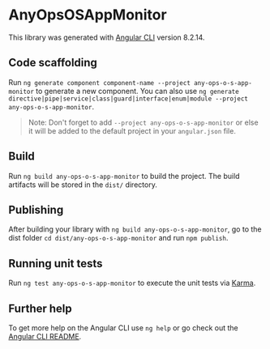 # AnyOpsOSAppMonitor

This library was generated with [Angular CLI](https://github.com/angular/angular-cli) version 8.2.14.

## Code scaffolding

Run `ng generate component component-name --project any-ops-o-s-app-monitor` to generate a new component. You can also use `ng generate directive|pipe|service|class|guard|interface|enum|module --project any-ops-o-s-app-monitor`.
> Note: Don't forget to add `--project any-ops-o-s-app-monitor` or else it will be added to the default project in your `angular.json` file. 

## Build

Run `ng build any-ops-o-s-app-monitor` to build the project. The build artifacts will be stored in the `dist/` directory.

## Publishing

After building your library with `ng build any-ops-o-s-app-monitor`, go to the dist folder `cd dist/any-ops-o-s-app-monitor` and run `npm publish`.

## Running unit tests

Run `ng test any-ops-o-s-app-monitor` to execute the unit tests via [Karma](https://karma-runner.github.io).

## Further help

To get more help on the Angular CLI use `ng help` or go check out the [Angular CLI README](https://github.com/angular/angular-cli/blob/master/README.md).
